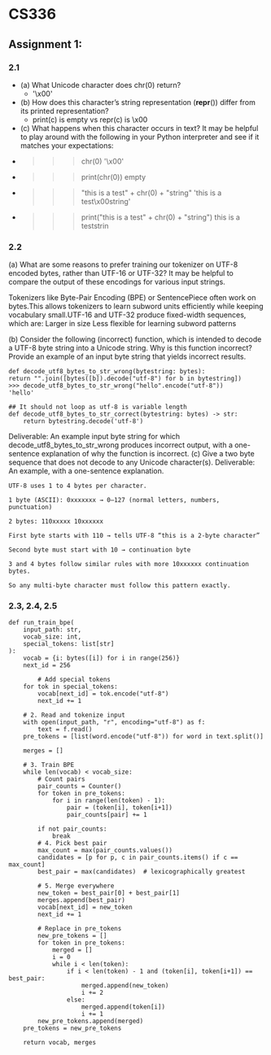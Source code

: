 # CS336

## Assignment 1:


### 2.1

 - (a) What Unicode character does chr(0) return?
   - '\x00'
 - (b) How does this character’s string representation (__repr__()) differ from its printed representation?
   - print(c) is empty vs repr(c) is \\x00
 - (c) What happens when this character occurs in text? It may be helpful to play around with the
following in your Python interpreter and see if it matches your expectations:
  - >>> chr(0) '\x00'
  - >>> print(chr(0)) empty
  - >>> "this is a test" + chr(0) + "string" 'this is a test\x00string'
  - >>> print("this is a test" + chr(0) + "string") this is a teststrin

### 2.2

(a) What are some reasons to prefer training our tokenizer on UTF-8 encoded bytes, rather than
UTF-16 or UTF-32? It may be helpful to compare the output of these encodings for various
input strings.

Tokenizers like Byte-Pair Encoding (BPE) or SentencePiece often work on bytes.This allows tokenizers to learn subword units efficiently while keeping vocabulary small.UTF-16 and UTF-32 produce fixed-width sequences, which are: Larger in size Less flexible for learning subword patterns


(b) Consider the following (incorrect) function, which is intended to decode a UTF-8 byte string into
a Unicode string. Why is this function incorrect? Provide an example of an input byte string
that yields incorrect results.
```
def decode_utf8_bytes_to_str_wrong(bytestring: bytes):
return "".join([bytes([b]).decode("utf-8") for b in bytestring])
>>> decode_utf8_bytes_to_str_wrong("hello".encode("utf-8"))
'hello'
```

```
## It should not loop as utf-8 is variable length
def decode_utf8_bytes_to_str_correct(bytestring: bytes) -> str:
    return bytestring.decode('utf-8')
```

Deliverable: An example input byte string for which decode_utf8_bytes_to_str_wrong produces incorrect output, with a one-sentence explanation of why the function is incorrect.
(c) Give a two byte sequence that does not decode to any Unicode character(s).
Deliverable: An example, with a one-sentence explanation.

```
UTF-8 uses 1 to 4 bytes per character.

1 byte (ASCII): 0xxxxxxx → 0–127 (normal letters, numbers, punctuation)

2 bytes: 110xxxxx 10xxxxxx

First byte starts with 110 → tells UTF-8 “this is a 2-byte character”

Second byte must start with 10 → continuation byte

3 and 4 bytes follow similar rules with more 10xxxxxx continuation bytes.

So any multi-byte character must follow this pattern exactly.
```

### 2.3, 2.4, 2.5
```
def run_train_bpe(
    input_path: str,
    vocab_size: int,
    special_tokens: list[str]
):
    vocab = {i: bytes([i]) for i in range(256)}
    next_id = 256

        # Add special tokens
    for tok in special_tokens:
        vocab[next_id] = tok.encode("utf-8")
        next_id += 1
    
    # 2. Read and tokenize input
    with open(input_path, "r", encoding="utf-8") as f:
        text = f.read()
    pre_tokens = [list(word.encode("utf-8")) for word in text.split()]

    merges = []

    # 3. Train BPE
    while len(vocab) < vocab_size:
        # Count pairs
        pair_counts = Counter()
        for token in pre_tokens:
            for i in range(len(token) - 1):
                pair = (token[i], token[i+1])
                pair_counts[pair] += 1

        if not pair_counts:
            break
        # 4. Pick best pair
        max_count = max(pair_counts.values())
        candidates = [p for p, c in pair_counts.items() if c == max_count]
        best_pair = max(candidates)  # lexicographically greatest

        # 5. Merge everywhere
        new_token = best_pair[0] + best_pair[1]
        merges.append(best_pair)
        vocab[next_id] = new_token
        next_id += 1

        # Replace in pre_tokens
        new_pre_tokens = []
        for token in pre_tokens:
            merged = []
            i = 0
            while i < len(token):
                if i < len(token) - 1 and (token[i], token[i+1]) == best_pair:
                    merged.append(new_token)
                    i += 2
                else:
                    merged.append(token[i])
                    i += 1
        new_pre_tokens.append(merged)
    pre_tokens = new_pre_tokens

    return vocab, merges
```
